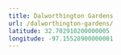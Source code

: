 ```yaml
---
title: Dalworthington Gardens
url: /dalworthington-gardens/
latitude: 32.702910200000005
longitude: -97.15528900000001
---
```


